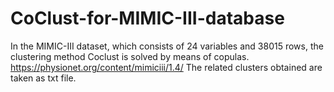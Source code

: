 # CoClust-for-MIMIC-III-database
In the MIMIC-III dataset, which consists of 24 variables and 38015 rows, the clustering method Coclust is solved by means of copulas. https://physionet.org/content/mimiciii/1.4/
The related clusters obtained are taken as txt file.
